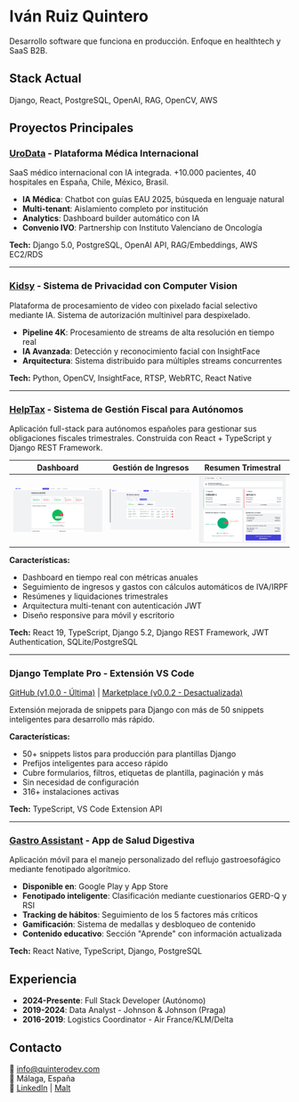 # Iván Ruiz Quintero

Desarrollo software que funciona en producción.
Enfoque en healthtech y SaaS B2B.

## Stack Actual

Django, React, PostgreSQL, OpenAI, RAG, OpenCV, AWS

## Proyectos Principales

### [UroData](https://github.com/QuinteroDev/urodata-case-study) - Plataforma Médica Internacional

SaaS médico internacional con IA integrada. +10.000 pacientes, 40 hospitales en España, Chile, México, Brasil.
- **IA Médica**: Chatbot con guías EAU 2025, búsqueda en lenguaje natural
- **Multi-tenant**: Aislamiento completo por institución
- **Analytics**: Dashboard builder automático con IA
- **Convenio IVO**: Partnership con Instituto Valenciano de Oncología

**Tech:** Django 5.0, PostgreSQL, OpenAI API, RAG/Embeddings, AWS EC2/RDS

---

### [Kidsy](https://github.com/QuinteroDev/kidsy-case-study) - Sistema de Privacidad con Computer Vision

Plataforma de procesamiento de video con pixelado facial selectivo mediante IA. Sistema de autorización multinivel para despixelado.
- **Pipeline 4K**: Procesamiento de streams de alta resolución en tiempo real
- **IA Avanzada**: Detección y reconocimiento facial con InsightFace
- **Arquitectura**: Sistema distribuido para múltiples streams concurrentes

**Tech:** Python, OpenCV, InsightFace, RTSP, WebRTC, React Native

---

### [HelpTax](https://github.com/QuinteroDev/helptax) - Sistema de Gestión Fiscal para Autónomos

Aplicación full-stack para autónomos españoles para gestionar sus obligaciones fiscales trimestrales. Construida con React + TypeScript y Django REST Framework.

| Dashboard | Gestión de Ingresos | Resumen Trimestral |
|:---------:|:-----------------:|:-----------------:|
| ![Dashboard](https://github.com/QuinteroDev/helptax/blob/main/screenshots/dashboard.png) | ![Ingresos](https://github.com/QuinteroDev/helptax/blob/main/screenshots/ingresos.png) | ![Resumen](https://github.com/QuinteroDev/helptax/blob/main/screenshots/resumen.png) |

**Características:**
- Dashboard en tiempo real con métricas anuales
- Seguimiento de ingresos y gastos con cálculos automáticos de IVA/IRPF
- Resúmenes y liquidaciones trimestrales
- Arquitectura multi-tenant con autenticación JWT
- Diseño responsive para móvil y escritorio

**Tech:** React 19, TypeScript, Django 5.2, Django REST Framework, JWT Authentication, SQLite/PostgreSQL

---

### Django Template Pro - Extensión VS Code

[GitHub (v1.0.0 - Última)](https://github.com/QuinteroDev/djtemplates-autocomplete) | [Marketplace (v0.0.2 - Desactualizada)](https://marketplace.visualstudio.com/items?itemName=quinterodev.djtemplates-autocomplete)

Extensión mejorada de snippets para Django con más de 50 snippets inteligentes para desarrollo más rápido.

**Características:**
- 50+ snippets listos para producción para plantillas Django
- Prefijos inteligentes para acceso rápido
- Cubre formularios, filtros, etiquetas de plantilla, paginación y más
- Sin necesidad de configuración
- 316+ instalaciones activas

**Tech:** TypeScript, VS Code Extension API

---

### [Gastro Assistant](https://github.com/QuinteroDev/gastro-assistant) - App de Salud Digestiva

Aplicación móvil para el manejo personalizado del reflujo gastroesofágico mediante fenotipado algorítmico.
- **Disponible en**: Google Play y App Store
- **Fenotipado inteligente**: Clasificación mediante cuestionarios GERD-Q y RSI
- **Tracking de hábitos**: Seguimiento de los 5 factores más críticos
- **Gamificación**: Sistema de medallas y desbloqueo de contenido
- **Contenido educativo**: Sección "Aprende" con información actualizada

**Tech:** React Native, TypeScript, Django, PostgreSQL

## Experiencia

- **2024-Presente**: Full Stack Developer (Autónomo)
- **2019-2024**: Data Analyst - Johnson & Johnson (Praga)
- **2016-2019**: Logistics Coordinator - Air France/KLM/Delta

## Contacto

📧 info@quinterodev.com  
📍 Málaga, España  
🔗 [LinkedIn](https://www.linkedin.com/in/quinterodev/) | [Malt](https://www.malt.es/profile/ivanruizquintero)
